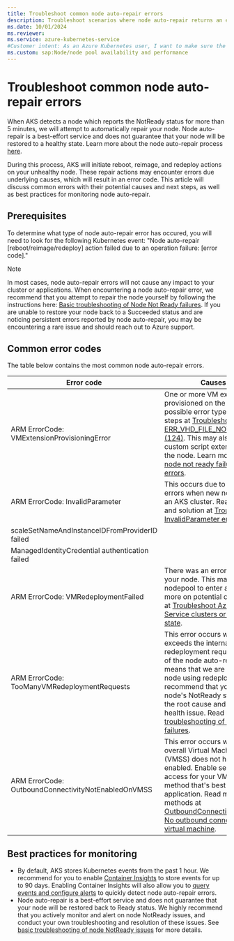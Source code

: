 ```yaml
---
title: Troubleshoot common node auto-repair errors
description: Troubleshoot scenarios where node auto-repair returns an error code when trying to repair your NotReady node.
ms.date: 10/01/2024
ms.reviewer: 
ms.service: azure-kubernetes-service
#Customer intent: As an Azure Kubernetes user, I want to make sure the automatic repair actions from AKS node auto-repair do not cause any impacts on my applications or cluster health.
ms.custom: sap:Node/node pool availability and performance
---
```

# Troubleshoot common node auto-repair errors

When AKS detects a node which reports the NotReady status for more than 5 minutes, we will attempt to automatically repair your node. Node auto-repair is a best-effort service and does not guarantee that your node will be restored to a healthy state. Learn more about the node auto-repair process [here](https://learn.microsoft.com/azure/aks/node-auto-repair).

During this process, AKS will initiate reboot, reimage, and redeploy actions on your unhealthy node. These repair actions may encounter errors due underlying causes, which will result in an error code. This article will discuss common errors with their potential causes and next steps, as well as best practices for monitoring node auto-repair.

## Prerequisites
To determine what type of node auto-repair error has occured, you will need to look for the following Kubernetes event: 
"Node auto-repair [reboot/reimage/redeploy] action failed due to an operation failure: [error code]."

> [!NOTE]
> In most cases, node auto-repair errors will not cause any impact to your cluster or applications. When encountering a node auto-repair error, we recommend that you attempt to repair the node yourself by following the instructions here: [Basic troubleshooting of Node Not Ready failures](https://learn.microsoft.com/troubleshoot/azure/azure-kubernetes/availability-performance/node-not-ready-basic-troubleshooting). If you are unable to restore your node back to a Succeeded status and are noticing persistent errors reported by node auto-repair, you may be encountering a rare issue and should reach out to Azure support.

## Common error codes
The table below contains the most common node auto-repair errors.

| Error code | Causes & Solution |
|---|---|
| ARM ErrorCode: VMExtensionProvisioningError | One or more VM extensions failed to be provisioned on the VM. Read more on possible error types and troubleshooting steps at [Troubleshoot the ERR_VHD_FILE_NOT_FOUND error code (124)](https://learn.microsoft.com/troubleshoot/azure/azure-kubernetes/create-upgrade-delete/error-code-vhdfilenotfound). This may also occur as a result of custom script extension (CSE) errors on the node. Learn more at [Troubleshoot node not ready failures caused by CSE errors](https://learn.microsoft.com/troubleshoot/azure/azure-kubernetes/availability-performance/node-not-ready-custom-script-extension-errors). |
| ARM ErrorCode: InvalidParameter | This occurs due to a parameter causes errors when new nodes are created for an AKS cluster. Read more on causes and solution at [Troubleshoot the InvalidParameter error code](https://learn.microsoft.com/troubleshoot/azure/azure-kubernetes/create-upgrade-delete/error-code-invalidparameter#cause). |
| scaleSetNameAndInstanceIDFromProviderID failed |  |
| ManagedIdentityCredential authentication failed |  |
| ARM ErrorCode: VMRedeploymentFailed | There was an error with redeploying your node. This may cause your nodepool to enter a Failed state. Read more on potential causes and next steps at [Troubleshoot Azure Kubernetes Service clusters or nodes in a failed state](https://learn.microsoft.com/troubleshoot/azure/azure-kubernetes/availability-performance/cluster-node-virtual-machine-failed-state#scenario-3-node-pool-is-in-a-failed-state). |
| ARM ErrorCode: TooManyVMRedeploymentRequests | This error occurs when your cluster exceeds the internal limit for VM redeployment requests. Redeploy is one of the node auto-repair actions, which means that we are unable to repair your node using redeploy actions. We recommend that you  troubleshoot your node's NotReady status to understand the root cause and resolve the node health issue. Read more at [Basic troubleshooting of Node Not Ready failures](https://learn.microsoft.com/troubleshoot/azure/azure-kubernetes/availability-performance/node-not-ready-basic-troubleshooting). |
| ARM ErrorCode: OutboundConnectivityNotEnabledOnVMSS | This error occurs when your node or overall Virtual Machine Scale Set (VMSS) does not have outbound access enabled. Enable secure outbound access for your VMSS by using a method that's best suited for your application. Read more about the methods at [OutboundConnectivityNotEnabledOnVM. No outbound connectivity configured for virtual machine](https://learn.microsoft.com/troubleshoot/azure/virtual-machine-scale-sets/deploy/vmss-outbound-connectivity-not-enabled#solution). |


## Best practices for monitoring
- By default, AKS stores Kubernetes events from the past 1 hour. We recommend for you to enable [Container Insights](https://learn.microsoft.com/azure/azure-monitor/containers/kubernetes-monitoring-enable?tabs=cli#enable-container-insights) to store events for up to 90 days. Enabling Container Insights will also allow you to [query events and configure alerts](https://learn.microsoft.com/azure/aks/events?tabs=azure-cli#automating-event-notifications) to quickly detect node auto-repair errors.
- Node auto-repair is a best-effort service and does not guarantee that your node will be restored back to Ready status. We highly recommend that you actively monitor and alert on node NotReady issues, and conduct your own troubleshooting and resolution of these issues. See [basic troubleshooting of node NotReady issues](https://learn.microsoft.com/troubleshoot/azure/azure-kubernetes/availability-performance/node-not-ready-basic-troubleshooting) for more details.
